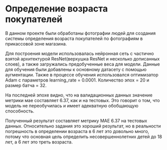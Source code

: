 # Определение возраста покупателей

В данном проекте были обработаны фотографии людей для создания системы определения возраста покупателей по фотографиям в прикассовой зоне магазина. 

Для построения модели использовалась нейронная сеть  с частично взятой архитектурой ResNet(верхушка ResNet и несколько дописанных слоев), а также загружались предобученные веса для модели. Данные для обучения были добавлены к основному датасету с помощью аугментации. Также в процессе обучения использовался оптимизатор Adam с параметров learning_rate = 0.0001. Количество эпох = 20 и размер батча = 32.

На последней эпохе видно, что на валидационных данных значение метрики мае составляет 6.37, как и на тестовых. Это говорит о том, что модель не переобучилась и имеет адекватную обобщающую способность.

Полученный результат составляет метрику МАЕ 6.37 на тестовых данных. Относительно задания это хороший результат, но в реальности погрешность в определении возраста в 6 лет это довольно много, потому что основная цель определить несовершеннолетних детей до 18 лет, а 6 лет это треть возраста.